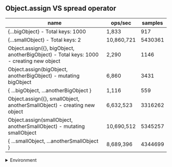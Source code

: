 ## Object.assign VS spread operator

|name|ops/sec|samples|
|-|-|-|
|{...bigObject} - Total keys: 1000|1,833|917|
|{...smallObject} - Total keys: 2|10,860,721|5430361|
|Object.assign({}, bigObject, anotherBigObject) - Total keys: 1000 - creating new object|2,290|1146|
|Object.assign(bigObject, anotherBigObject) - mutating bigObject|6,860|3431|
|{ ...bigObject, ...anotherBigObject }|1,116|559|
|Object.assign({}, smallObject, anotherSmallObject) - creating new object|6,632,523|3316262|
|Object.assign(smallObject, anotherSmallObject) - mutating smallObject|10,690,512|5345257|
|{ ...smallObject, ...anotherSmallObject }|8,689,396|4344699|


<details>
<summary>Environment</summary>

* __Machine:__ linux x64 | 4 vCPUs | 7.6GB Mem
* __Run:__ Mon Sep 02 2024 18:30:17 GMT+0000 (Coordinated Universal Time)
</details>

<!--
{"environment":{"platform":"linux","arch":"x64","cpus":4,"totalMemory":7.588970184326172},"benchmarks":[{"name":"{...bigObject} - Total keys: 1000","opsSec":1833.681691195228,"samples":917},{"name":"{...smallObject} - Total keys: 2","opsSec":10860721.218028046,"samples":5430361},{"name":"Object.assign({}, bigObject, anotherBigObject) - Total keys: 1000 - creating new object","opsSec":2290.8219585529337,"samples":1146},{"name":"Object.assign(bigObject, anotherBigObject) - mutating bigObject","opsSec":6860.206604789907,"samples":3431},{"name":"{ ...bigObject, ...anotherBigObject }","opsSec":1116.1078044015408,"samples":559},{"name":"Object.assign({}, smallObject, anotherSmallObject) - creating new object","opsSec":6632523.801040627,"samples":3316262},{"name":"Object.assign(smallObject, anotherSmallObject) - mutating smallObject","opsSec":10690512.695726441,"samples":5345257},{"name":"{ ...smallObject, ...anotherSmallObject }","opsSec":8689396.783355948,"samples":4344699}]}-->
